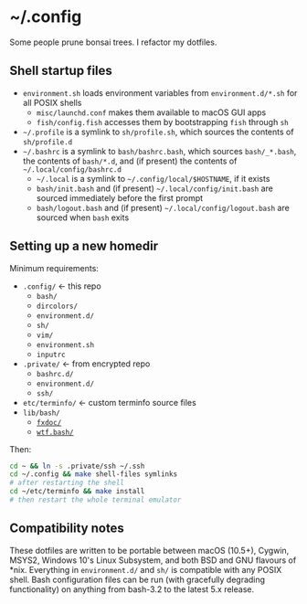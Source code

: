 # ~/.config

Some people prune bonsai trees. I refactor my dotfiles.

## Shell startup files

* `environment.sh` loads environment variables from `environment.d/*.sh` 
  for all POSIX shells
    * `misc/launchd.conf` makes them available to macOS GUI apps
    * `fish/config.fish` accesses them by bootstrapping `fish` through `sh`
* `~/.profile` is a symlink to `sh/profile.sh`, which sources the contents of 
  `sh/profile.d`
* `~/.bashrc` is a symlink to `bash/bashrc.bash`, which sources `bash/_*.bash`,
  the contents of `bash/*.d`, and (if present) the contents of
  `~/.local/config/bashrc.d`
    * `~/.local` is a symlink to `~/.config/local/$HOSTNAME`, if it exists
    * `bash/init.bash` and (if present) `~/.local/config/init.bash` are 
      sourced immediately before the first prompt
    * `bash/logout.bash` and (if present) `~/.local/config/logout.bash` are 
      sourced when `bash` exits

## Setting up a new homedir

Minimum requirements:

- `.config/` ← this repo
    - `bash/`
    - `dircolors/`
    - `environment.d/`
    - `sh/`
    - `vim/`
    - `environment.sh`
    - `inputrc`
- `.private/` ← from encrypted repo
    - `bashrc.d/`
    - `environment.d/`
    - `ssh/`
- `etc/terminfo/` ← custom terminfo source files
- `lib/bash/`
    - [`fxdoc/`](https://github.com/zgracem/fxdoc)
    - [`wtf.bash/`](https://github.com/zgracem/wtf.bash)

Then:

```bash
cd ~ && ln -s .private/ssh ~/.ssh
cd ~/.config && make shell-files symlinks
# after restarting the shell
cd ~/etc/terminfo && make install
# then restart the whole terminal emulator
```

## Compatibility notes

These dotfiles are written to be portable between macOS (10.5+), Cygwin,
MSYS2, Windows 10's Linux Subsystem, and both BSD and GNU flavours of \*nix. 
Everything in `environment.d/` and `sh/` is compatible with any POSIX shell.
Bash configuration files can be run (with gracefully degrading functionality)
on anything from bash-3.2 to the latest 5.x release.
